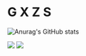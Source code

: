 # G X Z S

![Anurag's GitHub stats](https://github-readme-stats.vercel.app/api?username=gxzass&show_icons=true&theme=radical)


![](https://komarev.com/ghpvc/?username=gxzass&color=blue) 
[![](https://img.shields.io/discord/591914197219016707.svg?label=&logo=discord&logoColor=ffffff&color=7389D8&labelColor=6A7EC2)](https://discord.gg/vtRFWaQMAF)


